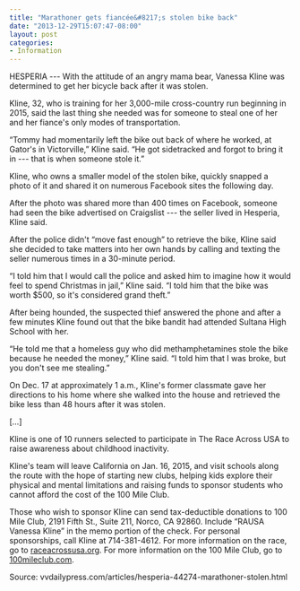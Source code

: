 ```yaml
---
title: "Marathoner gets fiancée&#8217;s stolen bike back"
date: "2013-12-29T15:07:47-08:00"
layout: post
categories:
- Information
---
```


HESPERIA --- With the attitude of an angry mama bear, Vanessa Kline was determined to get her bicycle back after it was stolen.  
  
Kline, 32, who is training for her 3,000-mile cross-country run beginning in 2015, said the last thing she needed was for someone to steal one of her and her fiance's only modes of transportation.

“Tommy had momentarily left the bike out back of where he worked, at Gator's in Victorville,” Kline said. “He got sidetracked and forgot to bring it in --- that is when someone stole it.”

Kline, who owns a smaller model of the stolen bike, quickly snapped a photo of it and shared it on numerous Facebook sites the following day.

After the photo was shared more than 400 times on Facebook, someone had seen the bike advertised on Craigslist --- the seller lived in Hesperia, Kline said.

After the police didn't “move fast enough” to retrieve the bike, Kline said she decided to take matters into her own hands by calling and texting the seller numerous times in a 30-minute period.

“I told him that I would call the police and asked him to imagine how it would feel to spend Christmas in jail,” Kline said. “I told him that the bike was worth $500, so it's considered grand theft.”

After being hounded, the suspected thief answered the phone and after a few minutes Kline found out that the bike bandit had attended Sultana High School with her.

“He told me that a homeless guy who did methamphetamines stole the bike because he needed the money,” Kline said. “I told him that I was broke, but you don't see me stealing.”

On Dec. 17 at approximately 1 a.m., Kline's former classmate gave her directions to his home where she walked into the house and retrieved the bike less than 48 hours after it was stolen.

\[…\]

Kline is one of 10 runners selected to participate in The Race Across USA to raise awareness about childhood inactivity.

Kline's team will leave California on Jan. 16, 2015, and visit schools along the route with the hope of starting new clubs, helping kids explore their physical and mental limitations and raising funds to sponsor students who cannot afford the cost of the 100 Mile Club.

Those who wish to sponsor Kline can send tax-deductible donations to 100 Mile Club, 2191 Fifth St., Suite 211, Norco, CA 92860. Include “RAUSA Vanessa Kline” in the memo portion of the check. For personal sponsorships, call Kline at 714-381-4612. For more information on the race, go to [raceacrossusa.org](https://www.raceacrossusa.org). For more information on the 100 Mile Club, go to [100mileclub.com](https://www.100mileclub.com/).

Source: vvdailypress.com/articles/hesperia-44274-marathoner-stolen.html